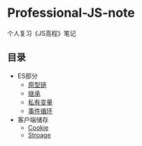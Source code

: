 # Professional-JS-note
个人复习《JS高程》笔记
## 目录
+ ES部分
  + [原型链](note/prototype_project.md)
  + [继承](note/inherit.md)
  + [私有变量](note/private-variable.md)
  + [事件循环](note/EventLoop.md)
+ 客户端储存
  + [Cookie](note/storage/cookie.md)
  + [Stroage](note/storage/Storage.md)
